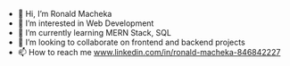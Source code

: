 - 👋 Hi, I’m Ronald Macheka
- 👀 I’m interested in Web Development 
- 🌱 I’m currently learning MERN Stack, SQL
- 💞️ I’m looking to collaborate on frontend and backend projects 
- 📫 How to reach me www.linkedin.com/in/ronald-macheka-846842227                                  

<!---
ronald-macheka/ronald-macheka is a ✨ special ✨ repository because its `README.md` (this file) appears on your GitHub profile.
You can click the Preview link to take a look at your changes.
--->
